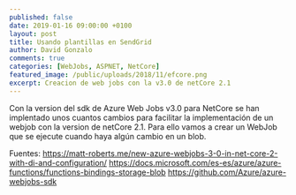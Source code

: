 ```yaml
---
published: false
date: 2019-01-16 09:00:00 +0100
layout: post
title: Usando plantillas en SendGrid
author: David Gonzalo
comments: true
categories: [WebJobs, ASPNET, NetCore]
featured_image: /public/uploads/2018/11/efcore.png
excerpt: Creacion de web jobs con la v3.0 de netCore 2.1
---
```

Con la version del sdk de Azure Web Jobs v3.0 para NetCore se han implentado unos cuantos cambios para facilitar la implementación de un webjob con la version de netCore 2.1.
Para ello vamos a crear un WebJob que se ejecute cuando haya algún cambio en un blob.

<!--break-->
Fuentes: 
https://matt-roberts.me/new-azure-webjobs-3-0-in-net-core-2-with-di-and-configuration/
https://docs.microsoft.com/es-es/azure/azure-functions/functions-bindings-storage-blob
https://github.com/Azure/azure-webjobs-sdk
